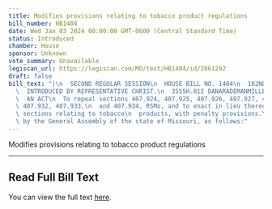 ```yaml
---
title: Modifies provisions relating to tobacco product regulations
bill_number: HB1484
date: Wed Jan 03 2024 00:00:00 GMT-0600 (Central Standard Time)
status: Introduced
chamber: House
sponsor: Unknown
vote_summary: Unavailable
legiscan_url: https://legiscan.com/MO/text/HB1484/id/2861292
draft: false
bill_text: "|\n  SECOND REGULAR SESSION\n  HOUSE BILL NO. 1484\n  102ND GENERAL ASSEMBLY\n\
  \  INTRODUCED BY REPRESENTATIVE CHRIST.\n  3555H.01I DANARADEMANMILLER,ChiefClerk\n\
  \  AN ACT\n  To repeal sections 407.924, 407.925, 407.926, 407.927, 407.929, 407.931,\
  \ 407.932, 407.933,\n  and 407.934, RSMo, and to enact in lieu thereof nine new\
  \ sections relating to tobacco\n  products, with penalty provisions.\n  Be it enacted\
  \ by the General Assembly of the state of Missouri, as follows:"
---
```

Modifies provisions relating to tobacco product regulations

---

## Read Full Bill Text

You can view the full text [here](https://legiscan.com/MO/text/HB1484/id/2861292).

